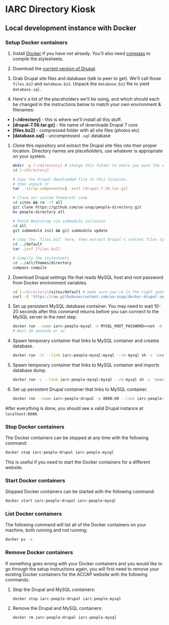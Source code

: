 # IARC Directory Kiosk

## Local development instance with Docker

### Setup Docker containers

1. Install [Docker](https://www.docker.com/) if you have not already.  You'll also need [compass](http://compass-style.org/install/) to compile the stylesheets.

1. Download the [current version of Drupal](https://ftp.drupal.org/files/projects/drupal-7.56.tar.gz).

1. Grab Drupal site files and database (talk to peer to get).  We'll call those `files.bz2` and `database.bz2`.  Unpack the `database.bz2` file to yield `database.sql`.

1. Here's a list of the placeholders we'll be using, and which should each be changed in the instructions below to match your own environment & filenames:
  * **[~/directory]** - this is where we'll install all this stuff.
  * **[drupal-7.56.tar.gz]** - file name of downloade Drupal 7 core
  * **[files.bz2]** - compressed folder with all site files (photos etc)
  * **[database.sql]** - uncompressed `.sql` database


1. Clone this repository and extract the Drupal site files into their proper location.  Directory names are placeholders, use whatever is appropriate on your system.

   ```bash
   mkdir -p [~/directory] # change this folder to where you want the site to go
   cd [~/directory]

   # Copy the Drupal downloaded file to this location,
   # then unpack it
   tar --strip-components=1 -xvzf [drupal-7.56.tar.gz]

   # Clone our custom theme/etc code
   cd sites && rm -rf all
   git clone https://github.com/ua-snap/people-directory.git
   mv people-directory all

   # Fetch Bootstrap via submodule inclusion
   cd all
   git submodule init && git submodule update

   # Copy the `files.bz2` here, then extract Drupal's content files (photos, documents, etc).
   cd ../default
   tar -jxvf [files.bz2]

   # Compile the stylesheets
   cd ../all/themes/directory
   compass compile
   ```

1. Download Drupal settings file that reads MySQL host and root password from Docker environment variables.

   ```bash
   cd [~/directory]/sites/default # make sure you're in the right spot
   curl -O 'https://raw.githubusercontent.com/ua-snap/docker-drupal-settings/master/settings.php'
   ```

1. Set up persistent MySQL database container. You may need to wait 10-20 seconds after this command returns before you can connect to the MySQL server in the next step.

   ```bash
   docker run --name iarc-people-mysql -e MYSQL_ROOT_PASSWORD=root -d mysql:latest
   # Wait 20 seconds or so
   ```

1. Spawn temporary container that links to MySQL container and creates database.

   ```bash
   docker run -it --link iarc-people-mysql:mysql --rm mysql sh -c 'exec mysql \-h "$MYSQL_PORT_3306_TCP_ADDR" -P "$MYSQL_PORT_3306_TCP_PORT" -uroot -p"$MYSQL_ENV_MYSQL_ROOT_PASSWORD" -e "CREATE DATABASE drupal7;"'
   ```

1. Spawn temporary container that links to MySQL container and imports database dump.

   ```bash
   docker run -i --link iarc-people-mysql:mysql --rm mysql sh -c 'exec mysql \-h "$MYSQL_PORT_3306_TCP_ADDR" -P "$MYSQL_PORT_3306_TCP_PORT" -uroot -p"$MYSQL_ENV_MYSQL_ROOT_PASSWORD" drupal7' < [database.sql]
   ```

1. Set up persistent Drupal container that links to MySQL container.

   ```bash
   docker run --name iarc-people-drupal -p 8080:80 --link iarc-people-mysql:mysql -v [~/directory]:/var/www/html:Z -d drupal:7
   ```

After everything is done, you should see a valid Drupal instance at `localhost:8080`.

### Stop Docker containers

The Docker containers can be stopped at any time with the following command:

```bash
docker stop iarc-people-drupal iarc-people-mysql
```

This is useful if you need to start the Docker containers for a different website.

### Start Docker containers

Stopped Docker containers can be started with the following command:

```bash
docker start iarc-people-drupal iarc-people-mysql
```

### List Docker containers

The following command will list all of the Docker containers on your machine, both running and not running:

```bash
docker ps -a
```

### Remove Docker containers

If something goes wrong with your Docker containers and you would like to go through the setup instructions again, you will first need to remove your existing Docker containers for the ACCAP website with the following commands.

1. Stop the Drupal and MySQL containers:

   ```bash
   docker stop iarc-people-drupal iarc-people-mysql
   ```

1. Remove the Drupal and MySQL containers:

   ```bash
   docker rm iarc-people-drupal iarc-people-mysql
   ```
